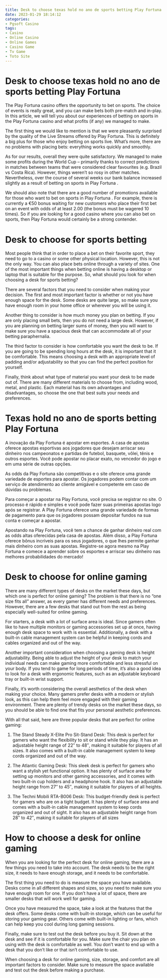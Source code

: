 ```yaml
---
title: Desk to choose texas hold no ano de sports betting Play Fortuna
date: 2023-01-29 18:14:12
categories:
- Pgsoft Casino
tags:
- Casino
- Online Casino
- Online Games
- Casino Game
- Tv Game
- Toto Site
---
```



#  Desk to choose texas hold no ano de sports betting Play Fortuna
The Play Fortuna casino offers the opportunity to bet on sports. The choice of events is really great, and you can make bets both pre-match and in-play. In this article, we will tell you about our experiences of betting on sports in the Play Fortuna casino and what profits (if any) we managed to make.

The first thing we would like to mention is that we were pleasantly surprised by the quality of the Live Streams offered by Play Fortuna. This is definitely a big plus for those who enjoy betting on sports live. What’s more, there are no problems with placing bets: everything works quickly and smoothly.

As for our results, overall they were quite satisfactory. We managed to make some profits during the World Cup – primarily thanks to correct predictions in matches between teams that were considered clear favourites (e.g. Brazil vs Costa Rica). However, things weren’t so rosy in other matches. Nevertheless, over the course of several weeks our bank balance increased slightly as a result of betting on sports in Play Fortuna .

We should also note that there are a good number of promotions available for those who want to bet on sports in Play Fortuna . For example, there is currently a €50 bonus waiting for new customers who place their first bet on an event with odds of at least 2.00 (the bonus must be wagered 10 times). So if you are looking for a good casino where you can also bet on sports, then Play Fortuna would certainly be a strong contender.

#  Desk to choose for sports betting

Most people think that in order to place a bet on their favorite sport, they need to go to a casino or some other physical location. However, this is not the only way. You can also place bets online through a variety of sites. One of the most important things when betting online is having a desktop or laptop that is suitable for the purpose. So, what should you look for when choosing a desk for sports betting?

There are several factors that you need to consider when making your decision. The first and most important factor is whether or not you have enough space for the desk. Some desks are quite large, so make sure you have enough room in your home office or wherever you will be using it.

Another thing to consider is how much money you plan on betting. If you are only placing small bets, then you do not need a large desk. However, if you are planning on betting larger sums of money, then you will want to make sure you have a spacious desk that can accommodate all of your betting paraphernalia.

The third factor to consider is how comfortable you want the desk to be. If you are going to be spending long hours at the desk, it is important that it be comfortable. This means choosing a desk with an appropriate level of padding and/or adjustability so that you can find the perfect position for yourself.

Finally, think about what type of material you want your desk to be made out of. There are many different materials to choose from, including wood, metal, and plastic. Each material has its own advantages and disadvantages, so choose the one that best suits your needs and preferences.

#  Texas hold no ano de sports betting Play Fortuna

A inovação da Play Fortuna é apostar em esportes. A casa de apostas oferece apostas esportivas aos jogadores que desejam arriscar seu dinheiro nos campeonatos e partidas de futebol, basquete, vôlei, tênis e outros esportes. Você pode apostar no placar exato, no vencedor do jogo e em uma série de outras opções.

As odds da Play Fortuna são competitivas e o site oferece uma grande variedade de esportes para apostar. Os jogadores podem contar com um serviço de atendimento ao cliente amigável e competente em caso de dúvidas ou problemas.

Para começar a apostar na Play Fortuna, você precisa se registrar no site. O processo é rápido e simples e você pode fazer suas primeiras apostas logo após se registrar. A Play Fortuna oferece uma grande variedade de formas de pagamento para que os jogadores possam depositar fundos na sua conta e começar a apostar.

Apostando na Play Fortuna, você tem a chance de ganhar dinheiro real com as odds altas oferecidas pela casa de apostas. Além disso, a Play Fortuna oferece bônus incríveis para os seus jogadores, o que lhes permite ganhar mais dinheiro com as suas apostas. Registre-se agora mesmo na Play Fortuna e comece a aprender sobre os esportes e arriscar seu dinheiro nas melhores probabilidades do mercado!

#  Desk to choose for online gaming

There are many different types of desks on the market these days, but which one is perfect for online gaming? The problem is that there is no “one size fits all” answer, as every gamer has different needs and preferences. However, there are a few desks that stand out from the rest as being especially well-suited for online gaming.

For starters, a desk with a lot of surface area is ideal. Since gamers often like to have multiple monitors or gaming accessories set up at once, having enough desk space to work with is essential. Additionally, a desk with a built-in cable management system can be helpful in keeping cords and cables organized and out of the way.

Another important consideration when choosing a gaming desk is height adjustability. Being able to adjust the height of your desk to match your individual needs can make gaming more comfortable and less stressful on your body. If you tend to game for long periods of time, it’s also a good idea to look for a desk with ergonomic features, such as an adjustable keyboard tray or built-in wrist support.

Finally, it’s worth considering the overall aesthetics of the desk when making your choice. Many gamers prefer desks with a modern or stylish look, as this can help them feel more engaged with their gaming environment. There are plenty of trendy desks on the market these days, so you should be able to find one that fits your personal aesthetic preferences.

With all that said, here are three popular desks that are perfect for online gaming:

1. The Stand Steady X-Elite Pro Sit-Stand Desk: This desk is perfect for gamers who want the flexibility to sit or stand while they play. It has an adjustable height range of 22″ to 48″, making it suitable for players of all sizes. It also comes with a built-in cable management system to keep cords organized and out of the way.

2. The Atlantic Gaming Desk: This sleek desk is perfect for gamers who want a stylish yet functional option. It has plenty of surface area for setting up monitors and other gaming accessories, and it comes with two built-in cup holders and a headphone hook. It also has an adjustable height range from 27″ to 45″, making it suitable for players of all heights.

3. The Techni Mobili RTA-B006 Desk: This budget-friendly desk is perfect for gamers who are on a tight budget. It has plenty of surface area and comes with a built-in cable management system to keep cords organized and out of sight. It also has an adjustable height range from 28″ to 42″, making it suitable for players of all sizes

#  How to choose a desk for online gaming

When you are looking for the perfect desk for online gaming, there are a few things you need to take into account. The desk needs to be the right size, it needs to have enough storage, and it needs to be comfortable.

The first thing you need to do is measure the space you have available. Desks come in all different shapes and sizes, so you need to make sure you have enough room for one. If you don’t have a lot of space, there are smaller desks that will work well for gaming.

Once you have measured the space, take a look at the features that the desk offers. Some desks come with built-in storage, which can be useful for storing your gaming gear. Others come with built-in lighting or fans, which can help keep you cool during long gaming sessions.

Finally, make sure to test out the desk before you buy it. Sit down at the desk and see if it is comfortable for you. Make sure the chair you plan on using with the desk is comfortable as well. You don’t want to end up with a desk that you don’t like or that isn’t comfortable to use.

When choosing a desk for online gaming, size, storage, and comfort are all important factors to consider. Make sure to measure the space available and test out the desk before making a purchase.